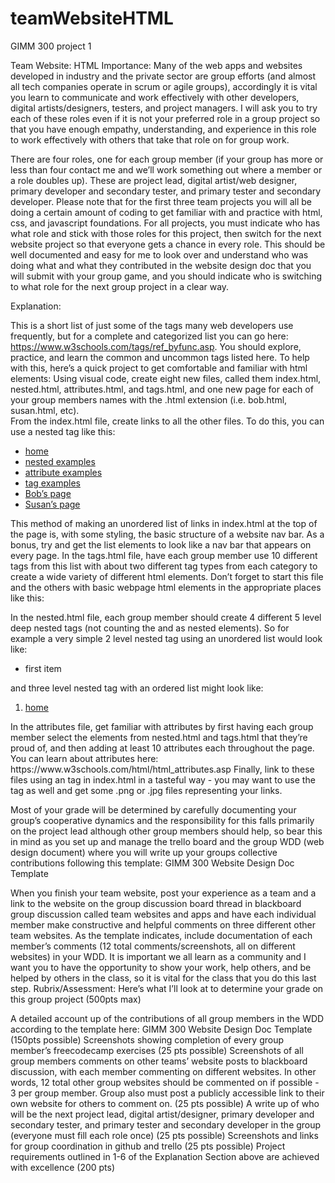 # teamWebsiteHTML
GIMM 300 project 1

Team Website: HTML
Importance:
Many of the web apps and websites developed in industry and the private sector are group efforts (and almost all tech companies operate in scrum or agile groups), accordingly it is vital you learn to communicate and work effectively with other developers, digital artists/designers, testers, and project managers.  I will ask you to try each of these roles even if it is not your preferred role in a group project so that you have enough empathy, understanding, and experience in this role to work effectively with others that take that role on for group work.  
 
There are four roles, one for each group member (if your group has more or less than four contact me and we’ll work something out where a member or a role doubles up).  These are project lead, digital artist/web designer, primary developer and secondary tester, and primary tester and secondary developer.  Please note that for the first three team projects you will all be doing a certain amount of coding to get familiar with and practice with html, css, and javascript foundations.  For all projects, you must indicate who has what role and stick with those roles for this project, then switch for the next website project so that everyone gets a chance in every role.  This should be well documented and easy for me to look over and understand who was doing what and what they contributed in the website design doc that you will submit with your group game, and you should indicate who is switching to what role for the next group project in a clear way.
 
Explanation: 
 
This is a short list of just some of the tags many web developers use frequently, but for a complete and categorized list you can go here: https://www.w3schools.com/tags/ref_byfunc.asp.
You should explore, practice, and learn the common and uncommon tags listed here.  To help with this, here’s a quick project to get comfortable and familiar with html elements:
Using visual code, create eight new files, called them index.html, nested.html, attributes.html, and tags.html, and one new page for each of your group members names with the .html extension (i.e. bob.html, susan.html, etc).  
From the index.html file, create links to all the other files.  To do this, you can use a nested tag like this: 
<ul>
<li><a href=index.html>home</a></li>
<li><a href=nested.html>nested examples</a></li>
<li><a href=attributes.html>attribute examples</a></li>
<li><a href=tags.html>tag examples</a></li>
<li><a href=bob.html>Bob’s page</a></li>
<li><a href=susan.html>Susan’s page</a></li>
</ul>
This method of making an unordered list of links in index.html at the top of the page is, with some styling, the basic structure of a website nav bar.  As a bonus, try and get the list elements to look like a nav bar that appears on every page.
In the tags.html file, have each group member use 10 different tags from this list with about two different tag types from each category to create a wide variety of different html elements.  Don’t forget to start this file and the others with basic webpage html elements in the appropriate places like this:  
<DOCTYPE html>
<html>
<head>
</head>
<body>
</body>
</html>
            
In the nested.html file, each group member should create 4 different 5 level deep nested tags (not counting the <html> and <body> as nested elements).  So for example a very simple 2 level nested tag using an unordered list would look like: <ul><li>first item</li></ul>
and three level nested tag with an ordered list might look like:
<ol><li><a href=index.html>home</a></li></ol>
In the attributes file, get familiar with attributes by first having each group member select the elements from nested.html and tags.html that they’re proud of, and then adding at least 10 attributes each throughout the page.  You can learn about attributes here: https://www.w3schools.com/html/html_attributes.asp 
Finally, link to these files using an <a> tag in index.html in a tasteful way - you may want to use the <img> tag as well and get some .png or .jpg files representing your links. 


Most of your grade will be determined by carefully documenting your group’s cooperative dynamics and the responsibility for this falls primarily on the project lead although other group members should help, so bear this in mind as you set up and manage the trello board and the group WDD (web design document) where you will write up your groups collective contributions following this template: GIMM 300 Website Design Doc Template

When you finish your team website, post your experience as a team and a link to the website on the group discussion board thread in blackboard group discussion called team websites and apps and have each individual member make constructive and helpful comments on three different other team websites.  As the template indicates, include documentation of each member’s comments (12 total comments/screenshots, all on different websites) in your WDD.  It is important we all learn as a community and I want you to have the opportunity to show your work, help others, and be helped by others in the class, so it is vital for the class that you do this last step.
Rubrix/Assessment:
Here’s what I’ll look at to determine your grade on this group project (500pts max)
 
A detailed account up of the contributions of all group members in the WDD according to the template here: GIMM 300 Website Design Doc Template (150pts possible)
Screenshots showing completion of every group member’s freecodecamp exercises (25 pts possible) 
Screenshots of all group members comments on other teams’ website posts to blackboard discussion, with each member commenting on different websites.  In other words, 12 total other group websites should be commented on if possible - 3 per group member.  Group also must post a publicly accessible link to their own website for others to comment on.  (25  pts possible)
A write up of who will be the next project lead, digital artist/designer, primary developer and secondary tester, and primary tester and secondary developer in the group (everyone must fill each role once)  (25 pts possible)
Screenshots and links for group coordination in github and trello (25 pts possible)
Project requirements outlined in 1-6 of the Explanation Section above are achieved with excellence (200 pts)
